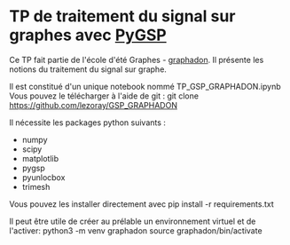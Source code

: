 # TP de traitement du signal sur graphes avec  [PyGSP]

Ce TP fait partie de l'école d'été Graphes - [graphadon].
Il présente les notions du traitement du signal sur graphe.

[PyGSP]: https://github.com/epfl-lts2/pygsp
[graphadon]: https://www.normastic.fr/action-transverse-graphes/ecole-dete-graphes/

Il est constitué d'un unique notebook nommé TP_GSP_GRAPHADON.ipynb
Vous pouvez le télécharger à l'aide de git :
git clone https://github.com/lezoray/GSP_GRAPHADON

Il nécessite les packages python suivants :
- numpy
- scipy
- matplotlib
- pygsp
- pyunlocbox
- trimesh

Vous pouvez les installer directement avec pip install -r requirements.txt

Il peut être utile de créer au prélable un environnement virtuel et de l'activer:
python3 -m venv graphadon
source graphadon/bin/activate

